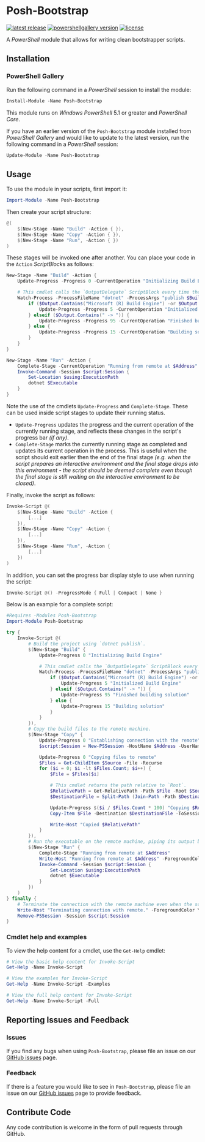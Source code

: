 # Posh-Bootstrap

[![latest release][GitHubReleaseBadge]][GitHubReleaseLink]
[![powershellgallery version][PowerShellGalleryBadge]][PowerShellGalleryLink]
[![license][LicenseBadge]][LicenseLink]

A *PowerShell* module that allows for writing clean bootstrapper scripts.

## Installation

### PowerShell Gallery

Run the following command in a *PowerShell* session to install the module:

```PowerShell
Install-Module -Name Posh-Bootstrap
```

This module runs on *Windows PowerShell* 5.1 or greater and *PowerShell Core*.

If you have an earlier version of the `Posh-Bootstrap` module installed from *PowerShell Gallery* and would like to update to the latest version, run the following command in a *PowerShell* session:

```PowerShell
Update-Module -Name Posh-Bootstrap
```

## Usage

To use the module in your scripts, first import it:

```PowerShell
Import-Module -Name Posh-Bootstrap
```

Then create your script structure:

```PowerShell
@(
    $(New-Stage -Name "Build" -Action { }),
    $(New-Stage -Name "Copy" -Action { }),
    $(New-Stage -Name "Run", -Action { })
)
```

These stages will be invoked one after another. You can place your code in the `Action` *ScriptBlock*s as follows:

```PowerShell
New-Stage -Name "Build" -Action {
    Update-Progress -Progress 0 -CurrentOperation "Initializing Build Engine"

    # This cmdlet calls the `OutputDelegate` ScriptBlock every time the process outputs a line to stdout.
    Watch-Process -ProcessFileName "dotnet" -ProcessArgs "publish $BuildPath" -RedirectOutput -OutputDelegate { param($Output)
        if ($Output.Contains("Microsoft (R) Build Engine") -or $Output.Contains("Copyright (C) Microsoft Corporation")) {
            Update-Progress -Progress 5 -CurrentOperation "Initialized Build Engine"
        } elseif ($Output.Contains(" -> ")) {
            Update-Progress -Progress 95 -CurrentOperation "Finished building solution"
        } else {
            Update-Progress -Progress 15 -CurrentOperation "Building solution"
        }
    }
}
```

```PowerShell
New-Stage -Name "Run" -Action {
    Complete-Stage -CurrentOperation "Running from remote at $Address"
    Invoke-Command -Session $script:Session {
        Set-Location $using:ExecutionPath
        dotnet $Executable
    }
}
```

Note the use of the cmdlets `Update-Progress` and `Complete-Stage`. These can be used inside script stages to update their running status.
- `Update-Progress` updates the progress and the current operation of the currently running stage, and reflects these changes in the script's progress bar *(if any)*.
- `Complete-Stage` marks the currently running stage as completed and updates its current operation in the process. This is useful when the script should exit earlier then the end of the final stage *(e.g. when the script prepares an interactive environment and the final stage drops into this environment - the script should be deemed complete even though the final stage is still waiting on the interactive environment to be closed)*.

Finally, invoke the script as follows:

```PowerShell
Invoke-Script @(
    $(New-Stage -Name "Build" -Action {
        [...]
    }),
    $(New-Stage -Name "Copy" -Action {
        [...]
    }),
    $(New-Stage -Name "Run", -Action {
        [...]
    })
)
```

In addition, you can set the progress bar display style to use when running the script:

```PowerShell
Invoke-Script @() -ProgressMode { Full | Compact | None }
```

Below is an example for a complete script:

```PowerShell
#Requires -Modules Posh-Bootstrap
Import-Module Posh-Bootstrap

try {
    Invoke-Script @(
        # Build the project using `dotnet publish`.
        $(New-Stage "Build" {
            Update-Progress 0 "Initializing Build Engine"

            # This cmdlet calls the `OutputDelegate` ScriptBlock every time the process outputs a line to stdout.
            Watch-Process -ProcessFileName "dotnet" -ProcessArgs "publish $BuildPath" -RedirectOutput -OutputDelegate { param($Output)
                if ($Output.Contains("Microsoft (R) Build Engine") -or $Output.Contains("Copyright (C) Microsoft Corporation")) {
                    Update-Progress 5 "Initialized Build Engine"
                } elseif ($Output.Contains(" -> ")) {
                    Update-Progress 95 "Finished building solution"
                } else {
                    Update-Progress 15 "Building solution"
                }
            }
        }),
        # Copy the build files to the remote machine.
        $(New-Stage "Copy" {
            Update-Progress 0 "Establishing connection with the remote"
            $script:Session = New-PSSession -HostName $Address -UserName $User

            Update-Progress 0 "Copying files to remote"
            $Files = Get-ChildItem $Source -File -Recurse
            for ($i = 0; $i -lt $Files.Count; $i++) {
                $File = $Files[$i]

                # This cmdlet returns the path relative to `Root`.
                $RelativePath = Get-RelativePath -Path $File -Root $Source
                $DestinationFile = Split-Path (Join-Path -Path $Destination -ChildPath $RelativePath.Substring(2))

                Update-Progress $($i / $Files.Count * 100) "Copying $RelativePath"
                Copy-Item $File -Destination $DestinationFile -ToSession $script:Session -Force

                Write-Host "Copied $RelativePath"
            }
        }),
        # Run the executable on the remote machine, piping its output back to the host.
        $(New-Stage "Run" {
            Complete-Stage "Running from remote at $Address"
            Write-Host "Running from remote at $Address" -ForegroundColor Yellow
            Invoke-Command -Session $script:Session {
                Set-Location $using:ExecutionPath
                dotnet $Executable
            }
        })
    )
} finally {
    # Terminate the connection with the remote machine even when the script was interrupted.
    Write-Host "Terminating connection with remote." -ForegroundColor Yellow
    Remove-PSSession -Session $script:Session
}
```

### Cmdlet help and examples

To view the help content for a cmdlet, use the `Get-Help` cmdlet:

```PowerShell
# View the basic help content for Invoke-Script
Get-Help -Name Invoke-Script

# View the examples for Invoke-Script
Get-Help -Name Invoke-Script -Examples

# View the full help content for Invoke-Script
Get-Help -Name Invoke-Script -Full
```

## Reporting Issues and Feedback

### Issues

If you find any bugs when using `Posh-Bootstrap`, please file an issue on our [GitHub issues][GitHubIssuesLink] page.

### Feedback

If there is a feature you would like to see in `Posh-Bootstrap`, please file an issue on our [GitHub issues][GitHubIssuesLink] page to provide feedback.

## Contribute Code

Any code contribution is welcome in the form of pull requests through GitHub.

[GitHubReleaseBadge]: https://img.shields.io/github/v/release/zalanlevai/Posh-Bootstrap?style=flat-square
[GitHubReleaseLink]: https://github.com/zalanlevai/Posh-Bootstrap/releases
[PowerShellGalleryBadge]: https://img.shields.io/powershellgallery/v/Posh-Bootstrap?style=flat-square
[PowerShellGalleryLink]: https://www.powershellgallery.com/packages/Posh-Bootstrap
[LicenseBadge]: https://img.shields.io/github/license/zalanlevai/Posh-Bootstrap?style=flat-square
[LicenseLink]: https://github.com/zalanlevai/Posh-Bootstrap/blob/master/LICENSE

[GitHubIssuesLink]: https://github.com/zalanlevai/Posh-Bootstrap/issues